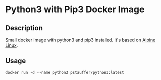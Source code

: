 # Python3 with Pip3 Docker Image

## Description

Small docker image with python3 and pip3 installed. It's based on [Alpine Linux](https://hub.docker.com/_/alpine/).


## Usage
```
docker run -d --name python3 pstauffer/python3:latest
```
